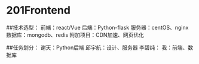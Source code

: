 # 201Frontend
##技术选型：
前端：react/Vue
后端：Python-flask
服务器：centOS、nginx
数据库：mongodb、redis
附加项目：CDN加速、网页优化

##任务划分：
谢天：Python后端
邱宇航：设计、服务器
李碧纯：
我：前端、数据库
